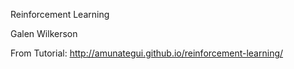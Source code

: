 
Reinforcement Learning

Galen Wilkerson

From Tutorial: http://amunategui.github.io/reinforcement-learning/
